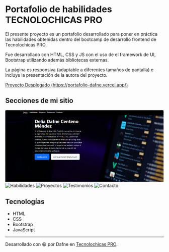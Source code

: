 # Portafolio de habilidades TECNOLOCHICAS PRO

El presente proyecto es un portafolio desarrollado para poner en práctica las habilidades obtenidas dentro del bootcamp de desarrollo frontend de Tecnolochicas PRO.

Fue desarrollado con HTML, CSS y JS con el uso de el framework de UI, Bootstrap utilizando además bibliotecas externas.

La página es responsiva (adaptable a diferentes tamaños de pantalla) e incluye la presentación de la autora del proyecto.

[Proyecto Desplegado (https://portafolio-dafne.vercel.app/)](https://portafolio-dafne.vercel.app/)


## Secciones de mi sitio
![Presentación](assets/readme/inicio.png)
![Habilidades]()
![Proyectos]()
![Testimonios]()
![Contacto]()


## Tecnologías
* HTML
* CSS
* Bootstrap
* JavaScript

---

Desarrollado con 😀 por Dafne en [Tecnolochicas PRO](https://tecnolochicas.mx/).